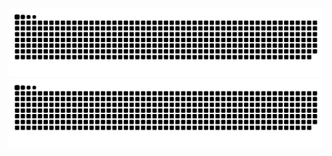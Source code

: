 <p align="center">
  <br>
  <small></small>
</p>

<p align="center">
  <img src="https://raw.githubusercontent.com/nuxxttt/nuxxttt/output/github-contribution-grid-snake-dark.svg#gh-dark-mode-only" alt="GitHub contribution grid snake animation (dark mode)">
  <img src="https://raw.githubusercontent.com/nuxxttt/nuxxttt/output/github-contribution-grid-snake.svg#gh-light-mode-only" alt="GitHub contribution grid snake animation (light mode)">
</p>

